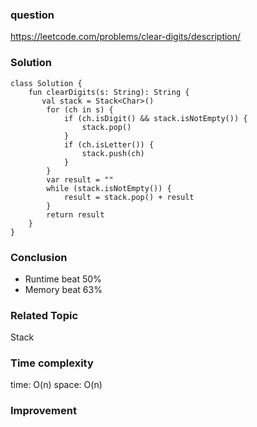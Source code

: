 ### question
https://leetcode.com/problems/clear-digits/description/

### Solution
```
class Solution {
    fun clearDigits(s: String): String {
       val stack = Stack<Char>()
        for (ch in s) {
            if (ch.isDigit() && stack.isNotEmpty()) {
                stack.pop()
            }
            if (ch.isLetter()) {
                stack.push(ch)
            }
        }
        var result = ""
        while (stack.isNotEmpty()) {
            result = stack.pop() + result
        }
        return result
    }
}
```

### Conclusion
- Runtime beat 50% 
- Memory beat 63%

### Related Topic
Stack

### Time complexity
time: O(n)
space: O(n)

### Improvement